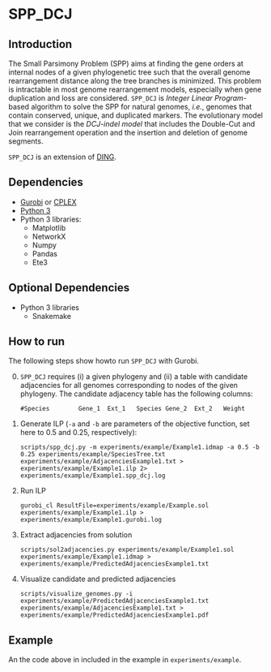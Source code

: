# SPP_DCJ

## Introduction
The Small Parsimony Problem (SPP) aims at finding the gene orders at internal nodes of a given phylogenetic tree such that the overall genome rearrangement distance along the tree branches is minimized. This problem is intractable in most genome rearrangement models, especially when gene duplication and loss are considered.
`SPP_DCJ` is _Integer Linear Program_-based algorithm to solve the SPP for natural genomes, _i.e._, genomes that contain conserved, unique, and duplicated markers. The evolutionary model that we consider is the _DCJ-indel model_ that includes the Double-Cut and Join rearrangement operation and the insertion and deletion of genome segments. 

`SPP_DCJ` is an extension of [DING](https://gitlab.ub.uni-bielefeld.de/gi/ding).

## Dependencies
- [Gurobi](https://www.gurobi.com/products/gurobi-optimizer/) or [CPLEX](https://www.ibm.com/analytics/cplex-optimizer)
- [Python 3](https://www.python.org/downloads/)
- Python 3 libraries:
    - Matplotlib
    - NetworkX
    - Numpy
    - Pandas
    - Ete3

## Optional Dependencies
- Python 3 libraries
    - Snakemake

## How to run 

The following steps show howto run `SPP_DCJ` with Gurobi.

0. `SPP_DCJ` requires (i) a given phylogeny and (ii) a table with candidate adjacencies for all genomes corresponding to nodes of the given phylogeny. The candidate adjacency table has the following columns:

    ```#Species        Gene_1  Ext_1   Species Gene_2  Ext_2   Weight```

1. Generate ILP (`-a` and `-b` are parameters of the objective function, set here to 0.5 and 0.25, respectively):
    
    ```scripts/spp_dcj.py -m experiments/example/Example1.idmap -a 0.5 -b 0.25 experiments/example/SpeciesTree.txt experiments/example/AdjacenciesExample1.txt > experiments/example/Example1.ilp 2> experiments/example/Example1.spp_dcj.log```

2. Run ILP
    
    ```gurobi_cl ResultFile=experiments/example/Example.sol experiments/example/Example1.ilp > experiments/example/Example1.gurobi.log```

3. Extract adjacencies from solution

    ```scripts/sol2adjacencies.py experiments/example/Example1.sol experiments/example/Example1.idmap > experiments/example/PredictedAdjacenciesExample1.txt```

4. Visualize candidate and predicted adjacencies

    ```scripts/visualize_genomes.py -i experiments/example/PredictedAdjacenciesExample1.txt experiments/example/AdjacenciesExample1.txt > experiments/example/PredictedAdjacenciesExample1.pdf```

## Example
An the code above in included in the example in `experiments/example`.



